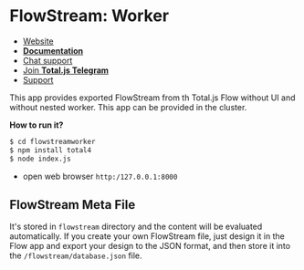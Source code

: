 # FlowStream: Worker

- [Website](https://www.totaljs.com/flow/)
- [__Documentation__](https://docs.totaljs.com/total4/5aed1001bj51c/)
- [Chat support](https://platform.totaljs.com/?open=messenger)
- [Join __Total.js Telegram__](https://t.me/totalplatform)
- [Support](https://www.totaljs.com/support/)

This app provides exported FlowStream from th Total.js Flow without UI and without nested worker. This app can be provided in the cluster.

__How to run it?__

```bash
$ cd flowstreamworker
$ npm install total4
$ node index.js
```

- open web browser `http:/127.0.0.1:8000`

## FlowStream Meta File

It's stored in `flowstream` directory and the content will be evaluated automatically. If you create your own FlowStream file, just design it in the Flow app and export your design to the JSON format, and then store it into the `/flowstream/database.json` file.